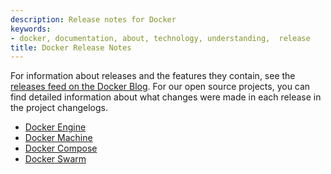 ```yaml
---
description: Release notes for Docker
keywords:
- docker, documentation, about, technology, understanding,  release
title: Docker Release Notes
---
```


For information about releases and the features they contain, see the [releases
feed on the Docker
Blog](http://blog.docker.com/category/engineering/docker-releases/). For our
open source projects, you can find detailed information about what changes were
made in each release in the project changelogs.

* <a href="https://github.com/docker/docker/blob/master/CHANGELOG.md"
target="_blank">Docker Engine</a>
* <a href="https://github.com/docker/machine/blob/master/CHANGELOG.md"
target="_blank">Docker Machine</a>
* <a href="https://github.com/docker/compose/blob/master/CHANGELOG.md"
target="_blank">Docker Compose</a>
* <a href="https://github.com/docker/swarm/blob/master/CHANGELOG.md"
target="_blank">Docker Swarm</a>
